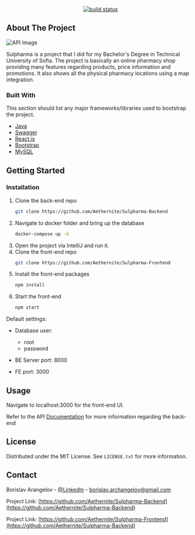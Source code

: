 

<p align="center">
    <a href="#">
        <img src="https://img.shields.io/circleci/project/github/badges/shields/master" alt="build status">
    </a>
      
</p>


<!-- ABOUT THE PROJECT -->
## About The Project

![API Image](https://i.imgur.com/6CdCqo3.png)

Sulpharma is a project that I did for my Bachelor's Degree in Technical University of Sofia. The project is basically an online pharmacy shop providing many features regarding products, price information and promotions. It also shows all the physical pharmacy locations using a map integration.

### Built With

This section should list any major frameworks/libraries used to bootstrap the project.

* [Java](https://www.java.com/en/)
* [Swagger](https://swagger.io/blog/api-development/automatically-generating-swagger-specifications-wi/)
* [React.js](https://reactjs.org/)
* [Bootstrap](https://getbootstrap.com)
* [MySQL](https://www.mysql.com/)

<!-- GETTING STARTED -->
## Getting Started

### Installation

1. Clone the back-end repo
   ```sh
   git clone https://github.com/Aethernite/Sulpharma-Backend
   ```
2. Navigate to docker folder and bring up the database
   ```sh
   docker-compose up -d
   ```
3. Open the project via IntelliJ and run it.
4. Clone the front-end repo
   ```sh
   git clone https://github.com/Aethernite/Sulpharma-Frontend
   ```
5. Install the front-end packages
   ```sh
   npm install
   ```
6. Start the front-end
   ```sh
   npm start
   ``` 


  Default settings:
  - Database user: 
	  - root
	  - password
	  
 - BE Server port: 8000
 - FE port: 3000


<!-- USAGE EXAMPLES -->
## Usage

Navigate to localhost:3000 for the front-end UI.

Refer to the API [Documentation](http://localhost:8000/swagger-ui.html) for more information regarding the back-end

<!-- LICENSE -->
## License

Distributed under the MIT License. See `LICENSE.txt` for more information.

<!-- CONTACT -->
## Contact

Borislav Arangelov - [@LinkedIn](https://www.linkedin.com/in/borislav-arangelov-6b46801b6/) - borislav.archangelov@gmail.com

Project Link: [https://github.com/Aethernite/Sulpharma-Backend](https://github.com/Aethernite/Sulpharma-Backend)

Project Link: [https://github.com/Aethernite/Sulpharma-Frontend](https://github.com/Aethernite/Sulpharma-Backend)
